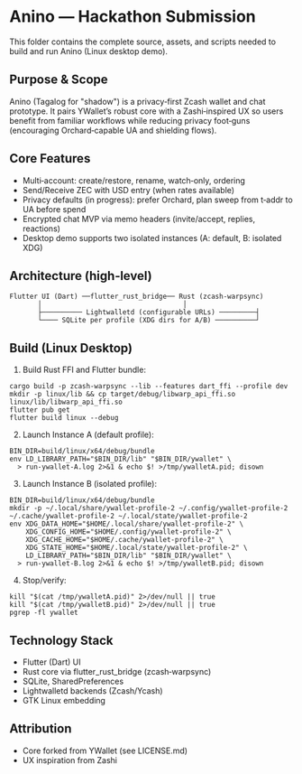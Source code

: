 # Anino — Hackathon Submission

This folder contains the complete source, assets, and scripts needed to build and run Anino (Linux desktop demo).

## Purpose & Scope
Anino (Tagalog for "shadow") is a privacy‑first Zcash wallet and chat prototype. It pairs YWallet’s robust core with a Zashi‑inspired UX so users benefit from familiar workflows while reducing privacy foot‑guns (encouraging Orchard‑capable UA and shielding flows).

## Core Features
- Multi‑account: create/restore, rename, watch‑only, ordering
- Send/Receive ZEC with USD entry (when rates available)
- Privacy defaults (in progress): prefer Orchard, plan sweep from t‑addr to UA before spend
- Encrypted chat MVP via memo headers (invite/accept, replies, reactions)
- Desktop demo supports two isolated instances (A: default, B: isolated XDG)

## Architecture (high‑level)
```
Flutter UI (Dart) ──flutter_rust_bridge── Rust (zcash-warpsync)
       │                                   │
       ├────────── Lightwalletd (configurable URLs) ─────────┤
       └──── SQLite per profile (XDG dirs for A/B) ──────────┘
```

## Build (Linux Desktop)
1) Build Rust FFI and Flutter bundle:
```
cargo build -p zcash-warpsync --lib --features dart_ffi --profile dev
mkdir -p linux/lib && cp target/debug/libwarp_api_ffi.so linux/lib/libwarp_api_ffi.so
flutter pub get
flutter build linux --debug
```

2) Launch Instance A (default profile):
```
BIN_DIR=build/linux/x64/debug/bundle
env LD_LIBRARY_PATH="$BIN_DIR/lib" "$BIN_DIR/ywallet" \
  > run-ywallet-A.log 2>&1 & echo $! >/tmp/ywalletA.pid; disown
```

3) Launch Instance B (isolated profile):
```
BIN_DIR=build/linux/x64/debug/bundle
mkdir -p ~/.local/share/ywallet-profile-2 ~/.config/ywallet-profile-2 ~/.cache/ywallet-profile-2 ~/.local/state/ywallet-profile-2
env XDG_DATA_HOME="$HOME/.local/share/ywallet-profile-2" \
    XDG_CONFIG_HOME="$HOME/.config/ywallet-profile-2" \
    XDG_CACHE_HOME="$HOME/.cache/ywallet-profile-2" \
    XDG_STATE_HOME="$HOME/.local/state/ywallet-profile-2" \
    LD_LIBRARY_PATH="$BIN_DIR/lib" "$BIN_DIR/ywallet" \
  > run-ywallet-B.log 2>&1 & echo $! >/tmp/ywalletB.pid; disown
```

4) Stop/verify:
```
kill "$(cat /tmp/ywalletA.pid)" 2>/dev/null || true
kill "$(cat /tmp/ywalletB.pid)" 2>/dev/null || true
pgrep -fl ywallet
```

## Technology Stack
- Flutter (Dart) UI
- Rust core via flutter_rust_bridge (zcash‑warpsync)
- SQLite, SharedPreferences
- Lightwalletd backends (Zcash/Ycash)
- GTK Linux embedding

## Attribution
- Core forked from YWallet (see LICENSE.md)
- UX inspiration from Zashi
